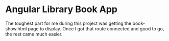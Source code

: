 # Angular Library Book App

The toughest part for me during this project was getting the book-show.html page to display.  Once I got that route connected and good to go, the rest came much easier.  
